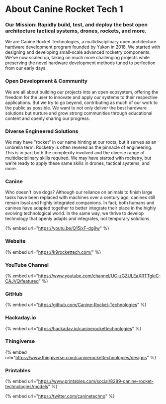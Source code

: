 # About Canine Rocket Tech 1

### Our Mission: Rapidly build, test, and deploy the best open architecture tactical systems, drones, rockets, and more.

We are Canine Rocket Technologies, a multidisciplinary open architecture hardware development program founded by Yukon in 2018. We started with designing and developing small-scale advanced rocketry components. We've now scaled up, taking on much more challenging projects while preserving the novel hardware development methods tuned to perfection from our early days.

### Open Development & Community

We are all about building our projects into an open ecosystem, offering the freedom for the user to innovate and apply our systems to their respective applications. But we try to go beyond, contributing as much of our work to the public as possible. We want to not only deliver the best hardware solutions but nurture and grow strong communities through educational content and openly sharing our progress.

### Diverse Engineered Solutions

We may have "rocket" in our name hinting at our roots, but it serves as an umbrella term. Rocketry is often revered as the pinnacle of engineering. This is in part both the complexity involved and the diverse range of multidisciplinary skills required. We may have started with rocketry, but we're ready to apply these same skills in drones, tactical systems, and more.

### Canine

Who doesn't love dogs? Although our reliance on animals to finish large tasks have been replaced with machines over a century ago, canines still remain loyal and highly integrated companions. In fact, both humans and canines have adapted together to better integrate their place in the highly evolving technological world. In the same way, we thrive to develop technology that openly adapts and integrates, not temporary solutions.

{% embed url="https://youtu.be/Q15jxF-dg8w" %}

### Website

{% embed url="https://k9rockettech.com/" %}

### YouTube Channel

{% embed url="https://www.youtube.com/channel/UC-zGZULEaXRTTgkiC-CAJVQ/featured" %}

### GitHub

{% embed url="https://github.com/Canine-Rocket-Technologies" %}

### Hackaday.io

{% embed url="https://hackaday.io/caninerockettechnologies" %}

### Thingiverse

{% embed url="https://www.thingiverse.com/caninerockettechnologies/designs" %}

### Printables

{% embed url="https://www.printables.com/social/8289-canine-rocket-technologies/models" %}

{% embed url="https://twitter.com/caninetechno" %}

